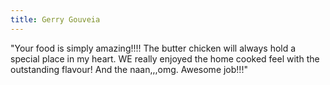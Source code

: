 ```yaml
---
title: Gerry Gouveia
---
```

"Your food is simply amazing!!!! The butter chicken will always hold a special place in my heart. WE really enjoyed the home cooked feel with the outstanding flavour! And the naan,,,omg. Awesome job!!!"